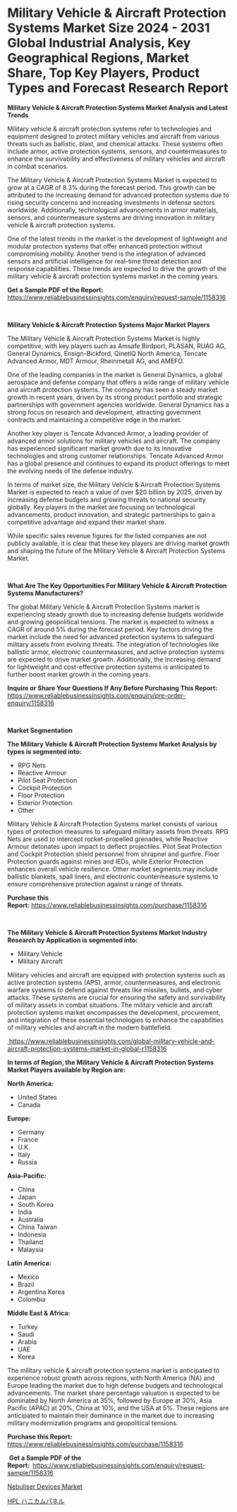 <p><h1>Military Vehicle & Aircraft Protection Systems Market Size 2024 - 2031 Global Industrial Analysis, Key Geographical Regions, Market Share, Top Key Players, Product Types and Forecast Research Report</h1></p><p><strong>Military Vehicle & Aircraft Protection Systems Market Analysis and Latest Trends</strong></p>
<p><p>Military vehicle & aircraft protection systems refer to technologies and equipment designed to protect military vehicles and aircraft from various threats such as ballistic, blast, and chemical attacks. These systems often include armor, active protection systems, sensors, and countermeasures to enhance the survivability and effectiveness of military vehicles and aircraft in combat scenarios.</p><p>The Military Vehicle & Aircraft Protection Systems Market is expected to grow at a CAGR of 8.3% during the forecast period. This growth can be attributed to the increasing demand for advanced protection systems due to rising security concerns and increasing investments in defense sectors worldwide. Additionally, technological advancements in armor materials, sensors, and countermeasure systems are driving innovation in military vehicle & aircraft protection systems.</p><p>One of the latest trends in the market is the development of lightweight and modular protection systems that offer enhanced protection without compromising mobility. Another trend is the integration of advanced sensors and artificial intelligence for real-time threat detection and response capabilities. These trends are expected to drive the growth of the military vehicle & aircraft protection systems market in the coming years.</p></p>
<p><strong>Get a Sample PDF of the Report:&nbsp;</strong> <a href="https://www.reliablebusinessinsights.com/enquiry/request-sample/1158316">https://www.reliablebusinessinsights.com/enquiry/request-sample/1158316</a></p>
<p>&nbsp;</p>
<p><strong>Military Vehicle & Aircraft Protection Systems Major Market Players</strong></p>
<p><p>The Military Vehicle & Aircraft Protection Systems Market is highly competitive, with key players such as Amsafe Birdport, PLASAN, RUAG AG, General Dynamics, Ensign-Bickford, QinetiQ North America, Tencate Advanced Armor, MDT Armour, Rheinmetall AG, and AMEFO.</p><p>One of the leading companies in the market is General Dynamics, a global aerospace and defense company that offers a wide range of military vehicle and aircraft protection systems. The company has seen a steady market growth in recent years, driven by its strong product portfolio and strategic partnerships with government agencies worldwide. General Dynamics has a strong focus on research and development, attracting government contracts and maintaining a competitive edge in the market.</p><p>Another key player is Tencate Advanced Armor, a leading provider of advanced armor solutions for military vehicles and aircraft. The company has experienced significant market growth due to its innovative technologies and strong customer relationships. Tencate Advanced Armor has a global presence and continues to expand its product offerings to meet the evolving needs of the defense industry.</p><p>In terms of market size, the Military Vehicle & Aircraft Protection Systems Market is expected to reach a value of over $20 billion by 2025, driven by increasing defense budgets and growing threats to national security globally. Key players in the market are focusing on technological advancements, product innovation, and strategic partnerships to gain a competitive advantage and expand their market share.</p><p>While specific sales revenue figures for the listed companies are not publicly available, it is clear that these key players are driving market growth and shaping the future of the Military Vehicle & Aircraft Protection Systems Market.</p></p>
<p>&nbsp;</p>
<p><strong>What Are The Key Opportunities For Military Vehicle & Aircraft Protection Systems Manufacturers?</strong></p>
<p><p>The global Military Vehicle & Aircraft Protection Systems market is experiencing steady growth due to increasing defense budgets worldwide and growing geopolitical tensions. The market is expected to witness a CAGR of around 5% during the forecast period. Key factors driving the market include the need for advanced protection systems to safeguard military assets from evolving threats. The integration of technologies like ballistic armor, electronic countermeasures, and active protection systems are expected to drive market growth. Additionally, the increasing demand for lightweight and cost-effective protection systems is anticipated to further boost market growth in the coming years.</p></p>
<p><strong>Inquire or Share Your Questions If Any Before Purchasing This Report:</strong> <a href="https://www.reliablebusinessinsights.com/enquiry/pre-order-enquiry/1158316">https://www.reliablebusinessinsights.com/enquiry/pre-order-enquiry/1158316</a></p>
<p>&nbsp;</p>
<p><strong>Market Segmentation</strong></p>
<p><strong>The Military Vehicle & Aircraft Protection Systems Market Analysis by types is segmented into:</strong></p>
<p><ul><li>RPG Nets</li><li>Reactive Armour</li><li>Pilot Seat Protection</li><li>Cockpit Protection</li><li>Floor Protection</li><li>Exterior Protection</li><li>Other</li></ul></p>
<p><p>Military Vehicle & Aircraft Protection Systems market consists of various types of protection measures to safeguard military assets from threats. RPG Nets are used to intercept rocket-propelled grenades, while Reactive Armour detonates upon impact to deflect projectiles. Pilot Seat Protection and Cockpit Protection shield personnel from shrapnel and gunfire. Floor Protection guards against mines and IEDs, while Exterior Protection enhances overall vehicle resilience. Other market segments may include ballistic blankets, spall liners, and electronic countermeasure systems to ensure comprehensive protection against a range of threats.</p></p>
<p><strong>Purchase this Report:&nbsp;</strong><a href="https://www.reliablebusinessinsights.com/purchase/1158316">https://www.reliablebusinessinsights.com/purchase/1158316</a></p>
<p>&nbsp;</p>
<p><strong>The Military Vehicle & Aircraft Protection Systems Market Industry Research by Application is segmented into:</strong></p>
<p><ul><li>Military Vehicle</li><li>Military Aircraft</li></ul></p>
<p><p>Military vehicles and aircraft are equipped with protection systems such as active protection systems (APS), armor, countermeasures, and electronic warfare systems to defend against threats like missiles, bullets, and cyber attacks. These systems are crucial for ensuring the safety and survivability of military assets in combat situations. The military vehicle and aircraft protection systems market encompasses the development, procurement, and integration of these essential technologies to enhance the capabilities of military vehicles and aircraft in the modern battlefield.</p></p>
<p><a href="https://www.reliablebusinessinsights.com/global-military-vehicle-and-aircraft-protection-systems-market-in-global-r1158316">&nbsp;https://www.reliablebusinessinsights.com/global-military-vehicle-and-aircraft-protection-systems-market-in-global-r1158316</a></p>
<p><strong>In terms of Region, the Military Vehicle & Aircraft Protection Systems Market Players available by Region are:</strong></p>
<p>
    <p> <strong> North America: </strong>
        <ul>
            <li>United States</li>
            <li>Canada</li>
        </ul>
        </p> 
    <p> <strong> Europe: </strong>
        <ul>
            <li>Germany</li>
            <li>France</li>
            <li>U.K.</li>
            <li>Italy</li>
            <li>Russia</li>
        </ul>
        </p> 
    <p> <strong> Asia-Pacific: </strong>
        <ul>
            <li>China</li>
            <li>Japan</li>
            <li>South Korea</li>
            <li>India</li>
            <li>Australia</li>
            <li>China Taiwan</li>
            <li>Indonesia</li>
            <li>Thailand</li>
            <li>Malaysia</li>
        </ul>
        </p> 
    <p> <strong> Latin America: </strong>
        <ul>
            <li>Mexico</li>
            <li>Brazil</li>
            <li>Argentina Korea</li>
            <li>Colombia</li>
        </ul>
        </p> 
    <p> <strong> Middle East & Africa: </strong>
        <ul>
            <li>Turkey</li>
            <li>Saudi</li>
            <li>Arabia</li>
            <li>UAE</li>
            <li>Korea</li>
        </ul>
    </p>
    </p>
<p><p>The military vehicle & aircraft protection systems market is anticipated to experience robust growth across regions, with North America (NA) and Europe leading the market due to high defense budgets and technological advancements. The market share percentage valuation is expected to be dominated by North America at 35%, followed by Europe at 30%, Asia Pacific (APAC) at 20%, China at 10%, and the USA at 5%. These regions are anticipated to maintain their dominance in the market due to increasing military modernization programs and geopolitical tensions.</p></p>
<p><strong>Purchase this Report: </strong><a href="https://www.reliablebusinessinsights.com/purchase/1158316">https://www.reliablebusinessinsights.com/purchase/1158316</a></p>
<p>&nbsp;<strong>Get a Sample PDF of the Report:&nbsp;&nbsp;</strong><a href="https://www.reliablebusinessinsights.com/enquiry/request-sample/1158316">https://www.reliablebusinessinsights.com/enquiry/request-sample/1158316</a></p>
<p><strong></strong></p>
<p><p><a href="https://github.com/gdfhhhj/Market-Research-Report-List-4/blob/main/nebuliser-devices-market.md">Nebuliser Devices Market</a></p><p><a href="https://github.com/CloydAbbott2023/Market-Research-Report-List-1/blob/main/417109288333.md">HPL ハニカムパネル</a></p></p>